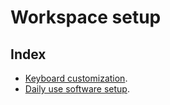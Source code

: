 # Workspace setup

## Index

- [Keyboard customization](./keyboard/README.md).
- [Daily use software setup](./dotfiles/README.md).
